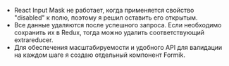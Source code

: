 - React Input Mask не работает, когда применяется свойство "disabled" к полю, поэтому я решил оставить его открытым.
- Все данные удаляются после успешного запроса. Если необходимо сохранить их в Redux, тогда можно удалить соответствующий extrareducer.
- Для обеспечения масштабируемости и удобного API для валидации на каждом шаге я создаю отдельный компонент Formik.


